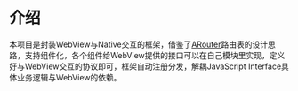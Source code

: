 # 介绍

本项目是封装WebView与Native交互的框架，借鉴了[ARouter](https://github.com/alibaba/ARouter)路由表的设计思路，支持组件化，各个组件给WebView提供的接口可以在自己模块里实现，定义好与WebView交互的协议即可，框架自动注册分发，解耦JavaScript Interface具体业务逻辑与WebView的依赖。


